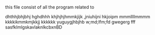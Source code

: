 this file consist of all the program related to

dhthhjbhjbhj
hghdhhh
khjhjhjhmmkjijk  ,jniuhijni
hkjoipm
mmmllllmmmm
kkkkikmmkmjkkjj
kkkkkk
yuguygjhbjhb
w;md;lfm;fd
gwegerg
fff
sasfklmlgskavlaknlkcbxnBD
